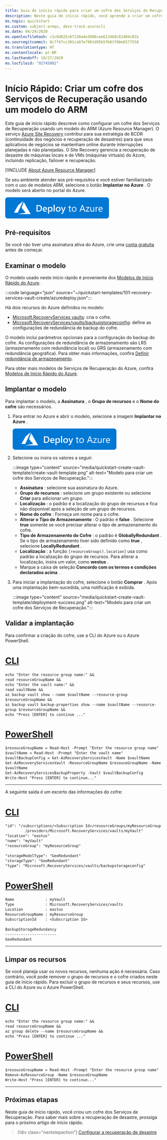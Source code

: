 ```yaml
---
title: Guia de início rápido para criar um cofre dos Serviços de Recuperação do Azure usando um modelo do Azure Resource Manager.
description: Neste guia de início rápido, você aprende a criar um cofre dos Serviços de Recuperação do Azure usando um modelo do ARM (Azure Resource Manager).
ms.topic: quickstart
ms.custom: subject-armqs, devx-track-azurecli
ms.date: 04/29/2020
ms.openlocfilehash: c1c6d625c67130a4e3608cee6134b8c81404c01b
ms.sourcegitcommit: 8c7f47cc301ca07e7901d95b5fb81f08e6577550
ms.translationtype: HT
ms.contentlocale: pt-BR
ms.lasthandoff: 10/27/2020
ms.locfileid: "92745882"
---
```

# <a name="quickstart-create-a-recovery-services-vault-using-an-arm-template"></a>Início Rápido: Criar um cofre dos Serviços de Recuperação usando um modelo do ARM

Este guia de início rápido descreve como configurar um cofre dos Serviços de Recuperação usando um modelo do ARM (Azure Resource Manager). O serviço [Azure Site Recovery](site-recovery-overview.md) contribui para sua estratégia de BCDR (continuidade dos negócios e recuperação de desastres) para que seus aplicativos de negócios se mantenham online durante interrupções planejadas e não planejadas. O Site Recovery gerencia a recuperação de desastre de máquinas locais e de VMs (máquinas virtuais) do Azure, incluindo replicação, failover e recuperação.

[!INCLUDE [About Azure Resource Manager](../../includes/resource-manager-quickstart-introduction.md)]

Se seu ambiente atender aos pré-requisitos e você estiver familiarizado com o uso de modelos ARM, selecione o botão **Implantar no Azure** . O modelo será aberto no portal do Azure.

[![Implantar no Azure](../media/template-deployments/deploy-to-azure.svg)](https://portal.azure.com/#create/Microsoft.Template/uri/https%3A%2F%2Fraw.githubusercontent.com%2FAzure%2Fazure-quickstart-templates%2Fmaster%2F101-recovery-services-vault-create%2Fazuredeploy.json)

## <a name="prerequisites"></a>Pré-requisitos

Se você não tiver uma assinatura ativa do Azure, crie uma [conta gratuita](https://azure.microsoft.com/free/?WT.mc_id=A261C142F) antes de começar.

## <a name="review-the-template"></a>Examinar o modelo

O modelo usado neste início rápido é proveniente dos [Modelos de Início Rápido do Azure](https://azure.microsoft.com/resources/templates/101-recovery-services-vault-create/).

:::code language="json" source="~/quickstart-templates/101-recovery-services-vault-create/azuredeploy.json":::

Há dois recursos do Azure definidos no modelo:

- [Microsoft.RecoveryServices vaults](/azure/templates/microsoft.recoveryservices/vaults): cria o cofre.
- [Microsoft.RecoveryServices/vaults/backupstorageconfig](/rest/api/backup/backupresourcestorageconfigs): define as configurações de redundância de backup do cofre.

O modelo inclui parâmetros opcionais para a configuração do backup do cofre. As configurações de redundância de armazenamento são LRS (armazenamento com redundância local) ou GRS (armazenamento com redundância geográfica). Para obter mais informações, confira [Definir redundância de armazenamento](../backup/backup-create-rs-vault.md#set-storage-redundancy).

Para obter mais modelos de Serviços de Recuperação do Azure, confira [Modelos de Início Rápido do Azure](https://azure.microsoft.com/resources/templates/?resourceType=Microsoft.Recoveryservices&pageNumber=1&sort=Popular).

## <a name="deploy-the-template"></a>Implantar o modelo

Para implantar o modelo, a **Assinatura** , o **Grupo de recursos** e o **Nome do cofre** são necessários.

1. Para entrar no Azure e abrir o modelo, selecione a imagem **Implantar no Azure** .

   [![Implantar no Azure](../media/template-deployments/deploy-to-azure.svg)](https://portal.azure.com/#create/Microsoft.Template/uri/https%3A%2F%2Fraw.githubusercontent.com%2FAzure%2Fazure-quickstart-templates%2Fmaster%2F101-recovery-services-vault-create%2Fazuredeploy.json)

1. Selecione ou insira os valores a seguir:

   :::image type="content" source="media/quickstart-create-vault-template/create-vault-template.png" alt-text="Modelo para criar um cofre dos Serviços de Recuperação.":::

   - **Assinatura** : selecione sua assinatura do Azure.
   - **Grupo de recursos** : selecione um grupo existente ou selecione **Criar** para adicionar um grupo.
   - **Localização** : o padrão é a localização do grupo de recursos e fica não disponível após a seleção de um grupo de recursos.
   - **Nome do cofre** : Forneça um nome para o cofre.
   - **Alterar o Tipo de Armazenamento** : O padrão é **false** . Selecione **true** somente se você precisar alterar o tipo de armazenamento do cofre.
   - **Tipo de Armazenamento do Cofre** : o padrão é **GloballyRedundant** . Se o tipo de armazenamento tiver sido definido como **true** , selecione **LocallyRedundant** .
   - **Localização** : a função `[resourceGroup().location]` usa como padrão a localização do grupo de recursos. Para alterar a localização, insira um valor, como **westus** .
   - Marque a caixa de seleção **Concordo com os termos e condições declarados acima** .

1. Para iniciar a implantação do cofre, selecione o botão **Comprar** . Após uma implantação bem-sucedida, uma notificação é exibida.

   :::image type="content" source="media/quickstart-create-vault-template/deployment-success.png" alt-text="Modelo para criar um cofre dos Serviços de Recuperação.":::

## <a name="validate-the-deployment"></a>Validar a implantação

Para confirmar a criação do cofre, use a CLI do Azure ou o Azure PowerShell.

# <a name="cli"></a>[CLI](#tab/CLI)

```azurecli-interactive
echo "Enter the resource group name:" &&
read resourceGroupName &&
echo "Enter the vault name:" &&
read vaultName &&
az backup vault show --name $vaultName --resource-group $resourceGroupName &&
az backup vault backup-properties show --name $vaultName --resource-group $resourceGroupName &&
echo "Press [ENTER] to continue ..."
```

# <a name="powershell"></a>[PowerShell](#tab/PowerShell)

```azurepowershell-interactive
$resouceGroupName = Read-Host -Prompt "Enter the resource group name"
$vaultName = Read-Host -Prompt "Enter the vault name"
$vaultBackupConfig = Get-AzRecoveryServicesVault -Name $vaultName
Get-AzRecoveryServicesVault -ResourceGroupName $resouceGroupName -Name $vaultName
Get-AzRecoveryServicesBackupProperty -Vault $vaultBackupConfig
Write-Host "Press [ENTER] to continue..."
```

---

A seguinte saída é um excerto das informações do cofre:

# <a name="cli"></a>[CLI](#tab/CLI)

```Output
"id": "/subscriptions/<Subscription Id>/resourceGroups/myResourceGroup
         /providers/Microsoft.RecoveryServices/vaults/myVault"
"location": "eastus"
"name": "myVault"
"resourceGroup": "myResourceGroup"

"storageModelType": "GeoRedundant"
"storageType": "GeoRedundant"
"type": "Microsoft.RecoveryServices/vaults/backupstorageconfig"
```

# <a name="powershell"></a>[PowerShell](#tab/PowerShell)

```Output
Name              : myVault
Type              : Microsoft.RecoveryServices/vaults
Location          : eastus
ResourceGroupName : myResourceGroup
SubscriptionId    : <Subscription Id>

BackupStorageRedundancy
-----------------------
GeoRedundant
```

---

## <a name="clean-up-resources"></a>Limpar os recursos

Se você planeja usar os novos recursos, nenhuma ação é necessária. Caso contrário, você pode remover o grupo de recursos e o cofre criados neste guia de início rápido. Para excluir o grupo de recursos e seus recursos, use a CLI do Azure ou o Azure PowerShell.

# <a name="cli"></a>[CLI](#tab/CLI)

```azurecli-interactive
echo "Enter the resource group name:" &&
read resourceGroupName &&
az group delete --name $resourceGroupName &&
echo "Press [ENTER] to continue ..."
```

# <a name="powershell"></a>[PowerShell](#tab/PowerShell)

```azurepowershell-interactive
$resouceGroupName = Read-Host -Prompt "Enter the resource group name"
Remove-AzResourceGroup -Name $resouceGroupName
Write-Host "Press [ENTER] to continue..."
```

---

## <a name="next-steps"></a>Próximas etapas

Neste guia de início rápido, você criou um cofre dos Serviços de Recuperação. Para saber mais sobre a recuperação de desastre, prossiga para o próximo artigo de início rápido.

> [!div class="nextstepaction"]
> [Configurar a recuperação de desastre](azure-to-azure-quickstart.md)
